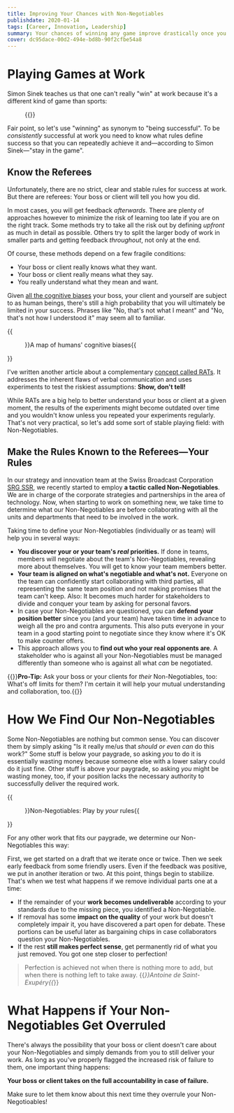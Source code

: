 ```yaml
---
title: Improving Your Chances with Non-Negotiables
publishdate: 2020-01-14
tags: [Career, Innovation, Leadership]
summary: Your chances of winning any game improve drastically once you learn the rules. But what if there aren't any clear rules? Non-Negotiables are here to help.
cover: dc95dace-00d2-494e-bd8b-90f2cfbe54a8
---
```


# Playing Games at Work

Simon Sinek teaches us that one can't really "win" at work because it's a different kind of game than sports:

<figure>
{{<youtube ZCB-0LWAmxw>}}
</figure>

Fair point, so let's use "winning" as synonym to "being successful". To be *consistently* successful at work you need to know what rules define success so that you can repeatedly achieve it and—according to Simon Sinek—"stay in the game".

## Know the Referees

Unfortunately, there are no strict, clear and stable rules for success at work. But there are referees: Your boss or client will tell you how you did.

In most cases, you will get feedback *afterwards*. There are plenty of approaches however to minimize the risk of learning too late if you are on the right track. Some methods try to take all the risk out by defining *upfront* as much in detail as possible. Others try to split the larger body of work in smaller parts and getting feedback *throughout*, not only at the end.

Of course, these methods depend on a few fragile conditions:

* Your boss or client really knows what they want.
* Your boss or client really means what they say.
* You really understand what they mean and want.

Given [all the cognitive biases](https://medium.com/better-humans/cognitive-bias-cheat-sheet-55a472476b18) your boss, your client and yourself are subject to as human beings, there's still a high probability that you will ultimately be limited in your success. Phrases like "No, that's not what I meant" and "No, that's not how I understood it" may seem all to familiar.

{{<figure src="ff6bd63b-abe6-49c8-984f-a8fe07fa4422" cite="[Cognitive Bias Cheat Sheet](https://medium.com/better-humans/cognitive-bias-cheat-sheet-55a472476b18)">}}A map of humans' cognitive biases{{</figure>}}

I've written another article about a complementary [concept called RATs](/articles/test-your-way-to-success/). It addresses the inherent flaws of verbal communication and uses experiments to test the riskiest assumptions: **Show, don't tell!**

While RATs are a big help to better understand your boss or client at a given moment, the results of the experiments might become outdated over time and you wouldn't know unless you repeated your experiments regularly. That's not very practical, so let's add some sort of stable playing field: with Non-Negotiables.

## Make the Rules Known to the Referees—Your Rules

In our strategy and innovation team at the Swiss Broadcast Corporation [SRG&nbsp;SSR](https://www.srgssr.ch/en/), we recently started to employ **a tactic called Non-Negotiables**. We are in charge of the corporate strategies and partnerships in the area of technology. Now, when starting to work on something new, we take time to determine what our Non-Negotiables are before collaborating with all the units and departments that need to be involved in the work.

Taking time to define your Non-Negotiables (individually or as team) will help you in several ways:

* **You discover your or your team's *real* priorities.** If done in teams, members will negotiate about the team's Non-Negotiables, revealing more about themselves. You will get to know your team members better.
* **Your team is aligned on what's negotiable and what's not.** Everyone on the team can confidently start collaborating with third parties, all representing the same team position and not making promises that the team can't keep. Also: It becomes much harder for stakeholders to divide and conquer your team by asking for personal favors.
* In case your Non-Negotiables are questioned, you can **defend your position better** since you (and your team) have taken time in advance to weigh all the pro and contra arguments. This also puts everyone in your team in a good starting point to negotiate since they know where it's OK to make counter offers.
* This approach allows you to **find out who your real opponents are**. A stakeholder who is against all your Non-Negotiables must be managed differently than someone who is against all what *can* be negotiated.

{{<note class="is-info" hr-top="true" hr-bottom="true">}}**Pro-Tip:** Ask your boss or your clients for *their* Non-Negotiables, too: What's off limits for them? I'm certain it will help your mutual understanding and collaboration, too.{{</note>}}

# How We Find Our Non-Negotiables

Some Non-Negotiables are nothing but common sense. You can discover them by simply asking "Is it really me/us that *should or even can* do this work?" Some stuff is below your paygrade, so asking *you* to do it is essentially wasting money because someone else with a lower salary could do it just fine. Other stuff is above your paygrade, so asking *you* might be wasting money, too, if your position lacks the necessary authority to successfully deliver the required work.

{{<figure src="dc95dace-00d2-494e-bd8b-90f2cfbe54a8">}}Non-Negotiables: Play by *your* rules{{</figure>}}

For any other work that fits our paygrade, we determine our Non-Negotiables this way:

First, we get started on a draft that we iterate once or twice. Then we seek early feedback from some friendly users. Even if the feedback was positive, we put in another iteration or two. At this point, things begin to stabilize. That's when we test what happens if we remove individual parts one at a time:

* If the remainder of your **work becomes undeliverable** according to your standards due to the missing piece, you identified a Non-Negotiable.
* If removal has some **impact on the quality** of your work but doesn't completely impair it, you have discovered a part open for debate. These portions can be useful later as bargaining chips in case collaborators question your Non-Negotiables.
* If the rest **still makes perfect sense**, get permanently rid of what you just removed. You got one step closer to perfection!

> Perfection is achieved not when there is nothing more to add, but when there is nothing left to take away. {{<cite>}}Antoine de Saint-Exupéry{{</cite>}}

# What Happens if Your Non-Negotiables Get Overruled

There's always the possibility that your boss or client doesn't care about your Non-Negotiables and simply demands from you to still deliver your work. As long as you've properly flagged the increased risk of failure to them, one important thing happens:

**Your boss or client takes on the full accountability in case of failure.**

Make sure to let them know about this next time they overrule your Non-Negotioables!
